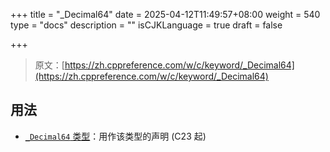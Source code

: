 +++
title = "_Decimal64"
date = 2025-04-12T11:49:57+08:00
weight = 540
type = "docs"
description = ""
isCJKLanguage = true
draft = false

+++

> 原文：[https://zh.cppreference.com/w/c/keyword/_Decimal64](https://zh.cppreference.com/w/c/keyword/_Decimal64)

## 用法

- [`_Decimal64` 类型](https://zh.cppreference.com/w/c/language/types)：用作该类型的声明 (C23 起)